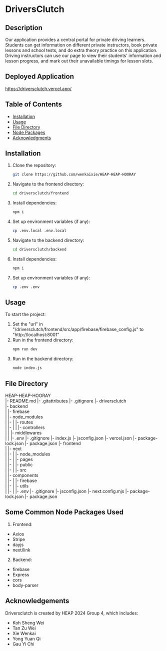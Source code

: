 # DriversClutch

## Description
Our application provides a central portal for private driving learners. Students can get information on different private instructors, book private lessons and school tests, and do extra theory practice on this application. Driving instructors can use our page to view their students' information and lesson progress, and mark out their unavailable timings for lesson slots. 

## Deployed Application
https://driversclutch.vercel.app/


## Table of Contents
- [Installation](#installation)
- [Usage](#usage)
- [File Directory](#directory)
- [Node Packages](#packages)
- [Acknowledgments](#acknowledgments)


## Installation
1. Clone the repository:
   ```sh
   git clone https://github.com/wenkaixie/HEAP-HEAP-HOORAY
2. Navigate to the frontend directory:
    ```sh
    cd driversclutch/frontend
3. Install dependencies:
    ```sh
    npm i
4. Set up environment variables (if any):
    ```sh
    cp .env.local .env.local
5. Navigate to the backend directory:
    ```sh
    cd driversclutch/backend
6. Install dependencies:
    ```sh
    npm i
7. Set up environment variables (if any):
    ```sh
    cp .env .env


## Usage
To start the project:
1. Set the "url" in "/driversclutch/frontend/src/app/firebase/firebase_config.js" to "http://localhost:8001"
2. Run in the frontend directory:
    ```sh
    npm run dev
3. Run in the backend directory:
    ```sh
    node index.js


## File Directory
HEAP-HEAP-HOORAY\
    |- README.md
    |- .gitattributes
    |- .gitignore
    |- driversclutch\
                |- backend\
                            |
                            |- firebase\
                            |
                            |- node_modules\
                            |    |- <generated npm files here>
                            |
                            |- routes\
                            |    |- <routers for different features>
                            |
                            |
                            |- controllers\
                            |
                            |
                            |- middlewares\
                            |
                            |
                            |- .env
                            |- .gitignore
                            |- index.js
                            |- jsconfig.json
                            |- vercel.json
                            |- package-lock.json
                            |- package.json
                |- frontend\
                            |
                            |- next\
                            |    |- <build output for the project>
                            |
                            |- node_modules\
                            |    |- <generated npm files here>
                            |
                            |- pages\
                            |    |- <pages in the project>
                            |
                            |- public\
                            |    |- <images used for the project>
                            |
                            |- src\
                                    |
                                    |- components\
                                    |    |- <components used in the project>
                                    |
                                    |- firebase\
                                    |    |- <firebase files to link to the database>
                            |
                            |- utils\
                            |    |- <axios for api>
                            |
                            |- .env
                            |- .gitignore
                            |- jsconfig.json
                            |- next.config.mjs
                            |- package-lock.json
                            |- package.json


## Some Common Node Packages Used
1. Frontend:
- Axios
- Stripe
- dayjs
- next/link
2. Backend:
- firebase
- Express
- cors
- body-parser


## Acknowledgements
Driversclutch is created by HEAP 2024 Group 4, which includes:
- Koh Sheng Wei
- Tan Zu Wei
- Xie Wenkai
- Yong Yuan Qi
- Gau Yi Chi